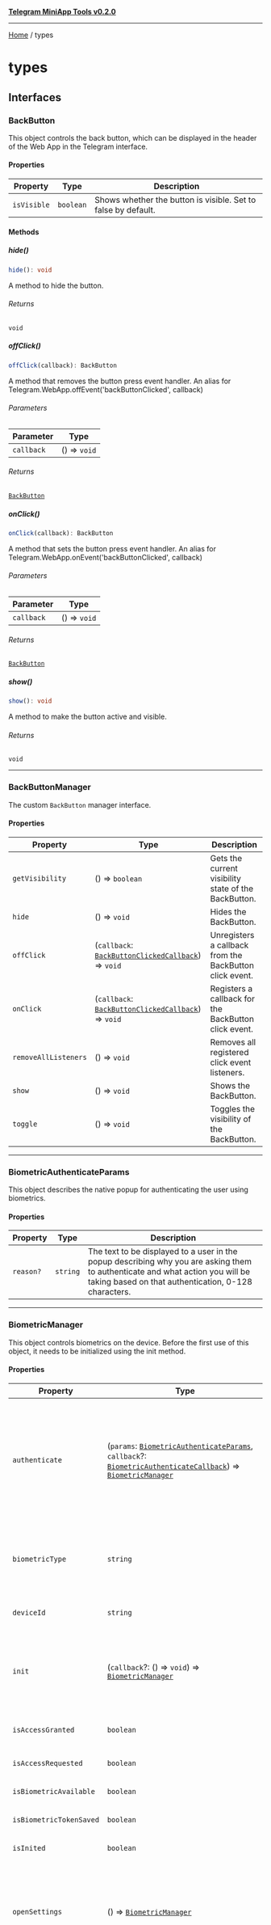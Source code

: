 [**Telegram MiniApp Tools v0.2.0**](README.md)

***

[Home](README.md) / types

# types

## Interfaces

### BackButton

This object controls the back button, which can be displayed in the header of
the Web App in the Telegram interface.

#### Properties

| Property | Type | Description |
| ------ | ------ | ------ |
| `isVisible` | `boolean` | Shows whether the button is visible. Set to false by default. |

#### Methods

##### hide()

```ts
hide(): void
```

A method to hide the button.

###### Returns

`void`

##### offClick()

```ts
offClick(callback): BackButton
```

A method that removes the button press event handler. An alias for
 Telegram.WebApp.offEvent('backButtonClicked', callback)

###### Parameters

| Parameter | Type |
| ------ | ------ |
| `callback` | () => `void` |

###### Returns

[`BackButton`](types.md#backbutton)

##### onClick()

```ts
onClick(callback): BackButton
```

A method that sets the button press event handler. An alias for
Telegram.WebApp.onEvent('backButtonClicked', callback)

###### Parameters

| Parameter | Type |
| ------ | ------ |
| `callback` | () => `void` |

###### Returns

[`BackButton`](types.md#backbutton)

##### show()

```ts
show(): void
```

A method to make the button active and visible.

###### Returns

`void`

***

### BackButtonManager

The custom `BackButton` manager interface.

#### Properties

| Property | Type | Description |
| ------ | ------ | ------ |
| `getVisibility` | () => `boolean` | Gets the current visibility state of the BackButton. |
| `hide` | () => `void` | Hides the BackButton. |
| `offClick` | (`callback`: [`BackButtonClickedCallback`](types.md#backbuttonclickedcallback)) => `void` | Unregisters a callback from the BackButton click event. |
| `onClick` | (`callback`: [`BackButtonClickedCallback`](types.md#backbuttonclickedcallback)) => `void` | Registers a callback for the BackButton click event. |
| `removeAllListeners` | () => `void` | Removes all registered click event listeners. |
| `show` | () => `void` | Shows the BackButton. |
| `toggle` | () => `void` | Toggles the visibility of the BackButton. |

***

### BiometricAuthenticateParams

This object describes the native popup for authenticating the user using
biometrics.

#### Properties

| Property | Type | Description |
| ------ | ------ | ------ |
| `reason?` | `string` | The text to be displayed to a user in the popup describing why you are asking them to authenticate and what action you will be taking based on that authentication, 0-128 characters. |

***

### BiometricManager

This object controls biometrics on the device. Before the first use of this
object, it needs to be initialized using the init method.

#### Properties

| Property | Type | Description |
| ------ | ------ | ------ |
| `authenticate` | (`params`: [`BiometricAuthenticateParams`](types.md#biometricauthenticateparams), `callback`?: [`BiometricAuthenticateCallback`](types.md#biometricauthenticatecallback)) => [`BiometricManager`](types.md#biometricmanager) | A method that authenticates the user using biometrics according to the params argument of type BiometricAuthenticateParams. If an optional callback parameter was passed, the callback function will be called and the first argument will be a boolean indicating whether the user authenticated successfully. If so, the second argument will be a biometric token. |
| `biometricType` | `string` | The type of biometrics currently available on the device. Can be one of these values: - finger, fingerprint-based biometrics, - face, face-based biometrics, - unknown, biometrics of an unknown type. |
| `deviceId` | `string` | A unique device identifier that can be used to match the token to the device. |
| `init` | (`callback`?: () => `void`) => [`BiometricManager`](types.md#biometricmanager) | A method that initializes the BiometricManager object. It should be called before the object's first use. If an optional callback parameter was passed, the callback function will be called when the object is initialized. |
| `isAccessGranted` | `boolean` | Shows whether permission to use biometrics has been granted. |
| `isAccessRequested` | `boolean` | Shows whether permission to use biometrics has been requested. |
| `isBiometricAvailable` | `boolean` | Shows whether biometrics is available on the current device. |
| `isBiometricTokenSaved` | `boolean` | Shows whether the token is saved in secure storage on the device. |
| `isInited` | `boolean` | Shows whether biometrics object is initialized. |
| `openSettings` | () => [`BiometricManager`](types.md#biometricmanager) | A method that opens the biometric access settings for bots. Useful when you need to request biometrics access to users who haven't granted it yet. Note that this method can be called only in response to user interaction with the Mini App interface (e.g. a click inside the Mini App or on the main button) |
| `requestAccess` | (`params`: [`BiometricRequestAccessParams`](types.md#biometricrequestaccessparams), `callback`?: [`BiometricRequestAccessCallback`](types.md#biometricrequestaccesscallback)) => [`BiometricManager`](types.md#biometricmanager) | A method that requests permission to use biometrics according to the params argument of type BiometricRequestAccessParams. If an optional callback parameter was passed, the callback function will be called and the first argument will be a boolean indicating whether the user granted access. |
| `updateBiometricToken` | (`token`: `string`, `callback`?: [`BiometricUpdateBiometricTokenCallback`](types.md#biometricupdatebiometrictokencallback)) => [`BiometricManager`](types.md#biometricmanager) | A method that updates the biometric token in secure storage on the device. To remove the token, pass an empty string. If an optional callback parameter was passed, the callback function will be called and the first argument will be a boolean indicating whether the token was updated. |

***

### BiometricRequestAccessParams

This object describes the native popup for requesting permission to use
biometrics.

#### Properties

| Property | Type | Description |
| ------ | ------ | ------ |
| `reason?` | `string` | The text to be displayed to a user in the popup describing why the bot needs access to biometrics, 0-128 characters. |

***

### BottomButton

This object controls the main button, which is displayed at the bottom of the
Web App in the Telegram interface.

#### Properties

| Property | Type | Description |
| ------ | ------ | ------ |
| `color` | `string` | Current button color. Set to themeParams.button_color by default. |
| `hasShineEffect` | `boolean` | Shows whether the button has a shine effect. Set to false by default. |
| `isActive` | `boolean` | Shows whether the button is active. Set to true by default. |
| `isProgressVisible` | `boolean` | Readonly. Shows whether the button is displaying a loading indicator. |
| `isVisible` | `boolean` | Shows whether the button is visible. Set to false by default. |
| `position?` | `"left"` \| `"right"` \| `"top"` \| `"bottom"` | Position of the secondary button. Not defined for the main button. It applies only if both the main and secondary buttons are visible. Set to left by default. Supported values: - left, displayed to the left of the main button, - right, displayed to the right of the main button, - top, displayed above the main button, - bottom, displayed below the main button. |
| `text` | `string` | Current button text. Set to CONTINUE by default. |
| `textColor` | `string` | Current button text color. Set to themeParams.button_text_color by default. |

#### Methods

##### disable()

```ts
disable(): BottomButton
```

A method to disable the button.

###### Returns

[`BottomButton`](types.md#bottombutton)

##### enable()

```ts
enable(): BottomButton
```

A method to enable the button.

###### Returns

[`BottomButton`](types.md#bottombutton)

##### hide()

```ts
hide(): BottomButton
```

A method to hide the button.

###### Returns

[`BottomButton`](types.md#bottombutton)

##### hideProgress()

```ts
hideProgress(): BottomButton
```

A method to hide the loading indicator.

###### Returns

[`BottomButton`](types.md#bottombutton)

##### offClick()

```ts
offClick(callback): BottomButton
```

A method that deletes a previously set handler

###### Parameters

| Parameter | Type |
| ------ | ------ |
| `callback` | () => `void` |

###### Returns

[`BottomButton`](types.md#bottombutton)

##### onClick()

```ts
onClick(callback): BottomButton
```

A method that sets the button press event handler. An alias for
Telegram.WebApp.onEvent('mainButtonClicked', callback)

###### Parameters

| Parameter | Type |
| ------ | ------ |
| `callback` | () => `void` |

###### Returns

[`BottomButton`](types.md#bottombutton)

##### setParams()

```ts
setParams(params): BottomButton
```

A method to set the button parameters. The params parameter is an object
containing one or several fields that need to be changed:
- text - button text;
- color - button color;
- text_color - button text color;
- is_active - enable the button;
- is_visible - show the button.

###### Parameters

| Parameter | Type |
| ------ | ------ |
| `params` | [`MainButtonParams`](types.md#mainbuttonparams) |

###### Returns

[`BottomButton`](types.md#bottombutton)

##### setText()

```ts
setText(text): BottomButton
```

A method to set the button text.

###### Parameters

| Parameter | Type |
| ------ | ------ |
| `text` | `string` |

###### Returns

[`BottomButton`](types.md#bottombutton)

##### show()

```ts
show(): BottomButton
```

A method to make the button visible. Note that opening the Web App from
the attachment menu hides the main button until the user interacts with
the Web App interface.

###### Returns

[`BottomButton`](types.md#bottombutton)

##### showProgress()

```ts
showProgress(leaveActive?): BottomButton
```

A method to show a loading indicator on the button. It is recommended to
display loading progress if the action tied to the button may take a long
time. By default, the button is disabled while the action is in progress.
If the parameter leaveActive=true is passed, the button remains enabled.

###### Parameters

| Parameter | Type |
| ------ | ------ |
| `leaveActive`? | `boolean` |

###### Returns

[`BottomButton`](types.md#bottombutton)

***

### Chat

Describes Telegram Mini Apps [Chat](https://docs.telegram-mini-apps.com/platform/init-data#chat) type.

#### Properties

| Property | Type | Description |
| ------ | ------ | ------ |
| `id` | `number` | Unique identifier for this chat. |
| `photoUrl?` | `string` | URL of the chat’s photo. The photo can be in .jpeg or .svg formats. Only returned for Mini Apps launched from the attachment menu. |
| `title` | `string` | Title of the chat. |
| `type` | `string` | Type of the chat. |
| `username?` | `string` | Username of the chat. |

***

### CloudStorage

#### Methods

##### getItem()

```ts
getItem(key, callback?): CloudStorage
```

A method that receives a value from the cloud storage using the specified
key.

###### Parameters

| Parameter | Type | Description |
| ------ | ------ | ------ |
| `key` | `string` | The key should contain 1-128 characters, only A-Z, a-z, 0-9, _ and - are allowed. |
| `callback`? | [`CloudStorageGetItemCallback`](types.md#cloudstoragegetitemcallback) | In case of an error, the callback function will be called and the first argument will contain the error. In case of success, the first argument will be null and the value will be passed as the second argument. |

###### Returns

[`CloudStorage`](types.md#cloudstorage)

##### getItems()

```ts
getItems(keys, callback?): CloudStorage
```

A method that receives values from the cloud storage using the specified
keys.

###### Parameters

| Parameter | Type | Description |
| ------ | ------ | ------ |
| `keys` | `string`[] | The keys should contain 1-128 characters, only A-Z, a-z, 0-9, _ and - are allowed. |
| `callback`? | [`CloudStorageGetItemsCallback`](types.md#cloudstoragegetitemscallback) | In case of an error, the callback? function will be called and the first argument will contain the error. In case of success, the first argument will be null and the values will be passed as the second argument. |

###### Returns

[`CloudStorage`](types.md#cloudstorage)

##### getKeys()

```ts
getKeys(callback?): CloudStorage
```

A method that receives the list of all keys stored in the cloud storage.

###### Parameters

| Parameter | Type | Description |
| ------ | ------ | ------ |
| `callback`? | [`CloudStorageGetKeysCallback`](types.md#cloudstoragegetkeyscallback) | In case of an error, the callback function will be called and the first argument will contain the error. In case of success, the first argument will be null and the list of keys will be passed as the second argument. |

###### Returns

[`CloudStorage`](types.md#cloudstorage)

##### removeItem()

```ts
removeItem(key, callback?): CloudStorage
```

A method that removes a value from the cloud storage using the specified
key.

###### Parameters

| Parameter | Type | Description |
| ------ | ------ | ------ |
| `key` | `string` | The key should contain 1-128 characters, only A-Z, a-z, 0-9, _ and - are allowed. |
| `callback`? | [`CloudStorageRemoveItemCallback`](types.md#cloudstorageremoveitemcallback) | If an optional callback parameter was passed, the callback function will be called. In case of an error, the first argument will contain the error. In case of success, the first argument will be null and the second argument will be a boolean indicating whether the value was removed. |

###### Returns

[`CloudStorage`](types.md#cloudstorage)

##### removeItems()

```ts
removeItems(keys, callback?): CloudStorage
```

A method that removes values from the cloud storage using the specified
keys.

###### Parameters

| Parameter | Type | Description |
| ------ | ------ | ------ |
| `keys` | `string`[] | The keys should contain 1-128 characters, only A-Z, a-z, 0-9, _ and - are allowed. |
| `callback`? | [`CloudStorageRemoveItemsCallback`](types.md#cloudstorageremoveitemscallback) | If an optional callback parameter was passed, the callback function will be called. In case of an error, the first argument will contain the error. In case of success, the first argument will be null and the second argument will be a boolean indicating whether the values were removed. |

###### Returns

[`CloudStorage`](types.md#cloudstorage)

##### setItem()

```ts
setItem(
   key, 
   value, 
   callback?): CloudStorage
```

A method that stores a value in the cloud storage using the specified
key.

###### Parameters

| Parameter | Type | Description |
| ------ | ------ | ------ |
| `key` | `string` | The key should contain 1-128 characters, only A-Z, a-z, 0-9, _ and - are allowed. |
| `value` | `string` | The value should contain 0-4096 characters. You can store up to 1024 keys in the cloud storage. |
| `callback`? | [`CloudStorageSetItemCallback`](types.md#cloudstoragesetitemcallback) | If an optional callback parameter was passed, the callback function will be called. In case of an error, the first argument will contain the error. In case of success, the first argument will be null and the second argument will be a boolean indicating whether the value was stored. |

###### Returns

[`CloudStorage`](types.md#cloudstorage)

***

### CloudStorageManager

Interface for managing cloud storage operations, providing methods to store,
retrieve, remove, and list items in the cloud storage. These methods support
both callback-based and Promise-based patterns.

#### Properties

| Property | Type | Description |
| ------ | ------ | ------ |
| `getItem` | (`key`: `string`, `callback`?: [`CloudStorageGetItemCallback`](types.md#cloudstoragegetitemcallback)) => `void` \| `Promise`\<`string`\> | Retrieves a value from the cloud storage by key. |
| `getItems` | (`keys`: `string`[], `callback`?: [`CloudStorageGetItemsCallback`](types.md#cloudstoragegetitemscallback)) => `void` \| `Promise`\<`Record`\<`string`, `string`\>\> | Retrieves multiple values from the cloud storage by their keys. |
| `getKeys` | (`callback`?: [`CloudStorageGetKeysCallback`](types.md#cloudstoragegetkeyscallback)) => `void` \| `Promise`\<`string`[]\> | Retrieves all keys stored in the cloud storage. |
| `removeItem` | (`key`: `string`, `callback`?: [`CloudStorageRemoveItemCallback`](types.md#cloudstorageremoveitemcallback)) => `void` \| `Promise`\<`true`\> | Removes a value from the cloud storage by key. |
| `removeItems` | (`keys`: `string`[], `callback`?: [`CloudStorageRemoveItemsCallback`](types.md#cloudstorageremoveitemscallback)) => `void` \| `Promise`\<`true`\> | Removes multiple values from the cloud storage by their keys. |
| `setItem` | (`key`: `string`, `value`: `string`, `callback`?: [`CloudStorageSetItemCallback`](types.md#cloudstoragesetitemcallback)) => `void` \| `Promise`\<`true`\> | Stores a value in the cloud storage with the specified key. |

***

### FullscreenManager

Manages the fullscreen state and provides methods to control it.

#### Properties

| Property | Type | Description |
| ------ | ------ | ------ |
| `destroy` | () => `void` | Cleans up event listeners and internal state. Should be called when the manager is no longer needed to prevent memory leaks. |
| `exitFullscreen` | () => `void` | Requests the app to exit fullscreen mode. If the request fails, the error can be retrieved using `getError`. |
| `getError` | () => `null` \| `string` | Retrieves the current error state. |
| `getIsFullscreen` | () => `boolean` | Retrieves the current fullscreen state. |
| `offError` | (`callback`: (`error`) => `void`) => `void` | Unregisters a previously registered error callback function. |
| `offFullscreenChange` | (`callback`: (`isFullscreen`) => `void`) => `void` | Unregisters a previously registered fullscreen change callback function. |
| `onError` | (`callback`: (`error`) => `void`) => `void` | Registers a callback function to be called when a fullscreen error occurs. |
| `onFullscreenChange` | (`callback`: (`isFullscreen`) => `void`) => `void` | Registers a callback function to be called when the fullscreen state changes. |
| `requestFullscreen` | () => `void` | Requests the app to enter fullscreen mode. If the request fails, the error can be retrieved using `getError`. |

***

### HapticFeedback

This object controls haptic feedback.

#### Methods

##### impactOccurred()

```ts
impactOccurred(style): () => void
```

A method tells that an impact occurred. The Telegram app may play the
appropriate haptics based on style value passed. Style can be one of
these values:
- light, indicates a collision between small or lightweight UI objects,
- medium, indicates a collision between medium-sized or medium-weight UI
  objects,
- heavy, indicates a collision between large or heavyweight UI objects,
- rigid, indicates a collision between hard or inflexible UI objects,
- soft, indicates a collision between soft or flexible UI objects.

###### Parameters

| Parameter | Type |
| ------ | ------ |
| `style` | \| `"light"` \| `"medium"` \| `"heavy"` \| `"rigid"` \| `"soft"` |

###### Returns

`Function`

###### Returns

`void`

##### notificationOccurred()

```ts
notificationOccurred(type): () => void
```

A method tells that a task or action has succeeded, failed, or produced a
warning. The Telegram app may play the appropriate haptics based on type
value passed. Type can be one of these values:
- error, indicates that a task or action has failed,
- success, indicates that a task or action has completed successfully,
- warning, indicates that a task or action produced a warning.

###### Parameters

| Parameter | Type |
| ------ | ------ |
| `type` | `"error"` \| `"success"` \| `"warning"` |

###### Returns

`Function`

###### Returns

`void`

##### selectionChanged()

```ts
selectionChanged(): void
```

A method tells that the user has changed a selection. The Telegram app
may play the appropriate haptics.

Do not use this feedback when the user makes or confirms a selection; use
it only when the selection changes.

###### Returns

`void`

***

### InitData

Describes Telegram Mini Apps [InitData](https://docs.telegram-mini-apps.com/platform/init-data#parameters-list)
type.

#### Properties

| Property | Type | Description |
| ------ | ------ | ------ |
| `authDate` | `Date` | Init data generation date. |
| `canSendAfter?` | `number` | The number of seconds after which a message can be sent via the method [answerWebAppQuery](https://core.telegram.org/bots/api#answerwebappquery). |
| `chat?` | [`Chat`](types.md#chat) | An object containing data about the chat where the bot was launched via the attachment menu. Returned for supergroups, channels and group chats – only for Mini Apps launched via the attachment menu. |
| `chatInstance?` | `string` | A global identifier indicating the chat from which Mini App was opened. Returned only for applications opened by direct link. |
| `chatType?` | `string` | The type of chat from which Mini App was opened. |
| `hash` | `string` | A hash of all passed parameters, which the bot server can use to check their [validity](https://core.telegram.org/bots/webapps#validating-data-received-via-the-web-app). |
| `queryId?` | `string` | A unique identifier for the Mini App session, required for sending messages via the [answerWebAppQuery](https://core.telegram.org/bots/api#answerwebappquery) method. |
| `receiver?` | [`User`](types.md#user) | An object containing data about the chat partner of the current user in the chat where the bot was launched via the attachment menu. Returned only for private chats and only for Mini Apps launched via the attachment menu. |
| `signature` | `string` | A signature of all passed parameters (except hash), which the third party can use to [check their validity](https://core.telegram.org/bots/webapps#validating-data-for-third-party-use). |
| `startParam?` | `string` | The value of the `startattach` or `startapp` parameter, passed via link. |
| `user?` | [`User`](types.md#user) | An object containing data about the current user. |

***

### LaunchParams

#### Properties

| Property | Type | Description |
| ------ | ------ | ------ |
| `botInline?` | `boolean` | True if Mini App is currently launched in inline mode. |
| `initData?` | [`InitData`](types.md#initdata) | Current launch init data. Can be missing in case, application was launched via KeyboardButton. |
| `initDataRaw?` | `string` | The same as initData but in initial, raw format. |
| `platform` | `string` | Current Telegram application identifier. |
| `showSettings?` | `boolean` | True if application is required to show the Settings Button. |
| `startParam?` | `string` | Start parameter passed in the application link. |
| `themeParams` | [`ParsedThemeParams`](types.md#parsedthemeparams) | Mini App palette settings. |
| `version` | `string` | Current Mini Apps version. |

***

### MainButtonParams

#### Properties

| Property | Type | Description |
| ------ | ------ | ------ |
| `color?` | [`Color`](types.md#color) | button color |
| `has_shine_effect?` | `boolean` | enable shine effect |
| `is_active?` | `boolean` | enable the button |
| `is_visible?` | `boolean` | show the button |
| `position?` | `"left"` \| `"right"` \| `"top"` \| `"bottom"` | position of the secondary button |
| `text?` | `string` | button text |
| `text_color?` | [`Color`](types.md#color) | button text color |

***

### OpenLinkOptions

Options for configuring how a link is opened in an external browser.

#### Properties

| Property | Type | Description |
| ------ | ------ | ------ |
| `tryBrowser?` | [`OpenLinkBrowser`](types.md#openlinkbrowser) | Specifies the preferred browser to open the link in. Possible values include: - 'google-chrome', 'chrome' - 'mozilla-firefox', 'firefox' - 'microsoft-edge', 'edge' - 'opera', 'opera-mini' - 'brave', 'brave-browser' - 'duckduckgo', 'duckduckgo-browser' - 'samsung', 'samsung-browser' - 'vivaldi', 'vivaldi-browser' - 'kiwi', 'kiwi-browser' - 'uc', 'uc-browser' - 'tor', 'tor-browser' |
| `tryInstantView?` | `boolean` | Attempts to use the Instant View mode, if supported by the browser and link. |

***

### ParsedThemeParams

Application [theme parameters](https://docs.telegram-mini-apps.com/platform/theming).
Defines palette used by the Telegram application.

#### Indexable

 \[`key`: `string`\]: `undefined` \| \`#$\{string\}\`

***

### PopupParams

This object describes the native popup.

#### Properties

| Property | Type | Description |
| ------ | ------ | ------ |
| `buttons?` | [`PopupButton`](types.md#popupbutton)[] | List of buttons to be displayed in the popup, 1-3 buttons. Set to [{“type”:“close”}] by default. |
| `message` | `string` | The message to be displayed in the body of the popup, 1-256 characters. |
| `title?` | `string` | The text to be displayed in the popup title, 0-64 characters. |

***

### RequestContactResponseCancelled

This object only contains a status to indicate the cancellation.

#### Properties

| Property | Type | Description |
| ------ | ------ | ------ |
| `status` | `"cancelled"` | Status 'cancelled', indicates that user cancelled the contact share request. |

***

### RequestContactResponseSent

This object describes contact information shared when requestContact was
approved by the user.

#### Properties

| Property | Type | Description |
| ------ | ------ | ------ |
| `response` | `string` | A status message or result as a string. |
| `responseUnsafe` | \{ `auth_date`: `string`; `contact`: \{ `first_name`: `string`; `last_name`: `string`; `phone_number`: `string`; `user_id`: `number`; \}; `hash`: `string`; \} | Contains sensitive information shared upon user consent. WARNING: Data from this field should not be trusted. You should only use data from `response` on the bot's server and only after it has been validated. |
| `responseUnsafe.auth_date` | `string` | Authorization date for sharing contact information. |
| `responseUnsafe.contact` | \{ `first_name`: `string`; `last_name`: `string`; `phone_number`: `string`; `user_id`: `number`; \} | Object holding user's contact details. |
| `responseUnsafe.contact.first_name` | `string` | User's first name. |
| `responseUnsafe.contact.last_name?` | `string` | Optional. User's last name. |
| `responseUnsafe.contact.phone_number` | `string` | User's phone number. |
| `responseUnsafe.contact.user_id` | `number` | Unique identifier of the user. |
| `responseUnsafe.hash` | `string` | Hash to verify data authenticity. |
| `status` | `"sent"` | Status 'sent' indicates that contact information has been shared. |

***

### ScanQrPopupParams

This object describes the native popup for scanning QR codes.

#### Properties

| Property | Type | Description |
| ------ | ------ | ------ |
| `text?` | `string` | The text to be displayed under the 'Scan QR' heading, 0-64 characters. |

***

### SettingsButton

This object controls the Settings item in the context menu of the Mini App in
the Telegram interface.

#### Properties

| Property | Type | Description |
| ------ | ------ | ------ |
| `isVisible` | `boolean` | Shows whether the context menu item is visible. Set to false by default. |

#### Methods

##### hide()

```ts
hide(): SettingsButton
```

**Bot API 7.0+** A method to hide the Settings item in the context menu.

###### Returns

[`SettingsButton`](types.md#settingsbutton)

##### offClick()

```ts
offClick(callback): SettingsButton
```

**Bot API 7.0+** A method that removes the press event handler from the
Settings item in the context menu. An alias for
`Telegram.WebApp.offEvent('settingsButtonClicked', callback)`

###### Parameters

| Parameter | Type |
| ------ | ------ |
| `callback` | () => `void` |

###### Returns

[`SettingsButton`](types.md#settingsbutton)

##### onClick()

```ts
onClick(callback): SettingsButton
```

**Bot API 7.0+** A method that sets the press event handler for the
Settings item in the context menu. An alias for
`Telegram.WebApp.onEvent('settingsButtonClicked', callback)`

###### Parameters

| Parameter | Type |
| ------ | ------ |
| `callback` | () => `void` |

###### Returns

[`SettingsButton`](types.md#settingsbutton)

##### show()

```ts
show(): SettingsButton
```

**Bot API 7.0+** A method to make the Settings item in the context menu
visible.

###### Returns

[`SettingsButton`](types.md#settingsbutton)

***

### StoryShareParams

This object describes additional sharing settings for the native story
editor.

#### Properties

| Property | Type | Description |
| ------ | ------ | ------ |
| `text?` | `string` | The caption to be added to the media, 0-200 characters for regular users and 0-2048 characters for premium subscribers. |
| `widget_link?` | [`StoryWidgetLink`](types.md#storywidgetlink) | An object that describes a widget link to be included in the story. Note that only premium subscribers can post stories with links. |

***

### StoryWidgetLink

This object describes a widget link to be included in the story.

#### Properties

| Property | Type | Description |
| ------ | ------ | ------ |
| `name?` | `string` | The name to be displayed for the widget link, 0-48 characters. |
| `url` | `string` | The URL to be included in the story. |

***

### Telegram

#### Properties

| Property | Type |
| ------ | ------ |
| `WebApp` | [`WebApp`](types.md#webapp) |

***

### ThemeParams

Web Apps can adjust the appearance of the interface to match the Telegram
user's app in real time. This object contains the user's current theme
settings:

#### Indexable

 \[`key`: `string`\]: `undefined` \| `string`

#### Properties

| Property | Type | Description |
| ------ | ------ | ------ |
| `accent_text_color?` | `string` | **Bot API 7.0+** Accent text color in the `#RRGGBB` format. Also available as the CSS variable `var(--tg-theme-accent-text-color)`. |
| `bg_color?` | `string` | Background color in the `#RRGGBB` format. Also available as the CSS variable `var(--tg-theme-bg-color)`. |
| `bottom_bar_bg_color?` | `string` | **Bot API 7.10+** Bottom background color in the #RRGGBB format. Also available as the CSS variable var(--tg-theme-bottom-bar-bg-color). |
| `button_color?` | `string` | Button color in the `#RRGGBB` format. Also available as the CSS variable `var(--tg-theme-button-color)`. |
| `button_text_color?` | `string` | Button text color in the `#RRGGBB` format. Also available as the CSS variable `var(--tg-theme-button-text-color)`. |
| `destructive_text_color?` | `string` | **Bot API 7.0+** Text color for destructive actions in the `#RRGGBB` format. Also available as the CSS variable `var(--tg-theme-destructive-text-color)`. |
| `header_bg_color?` | `string` | **Bot API 7.0+** Header background color in the `#RRGGBB` format. Also available as the CSS variable `var(--tg-theme-header-bg-color)`. |
| `hint_color?` | `string` | Hint text color in the `#RRGGBB` format. Also available as the CSS variable `var(--tg-theme-hint-color)`. |
| `link_color?` | `string` | Link color in the `#RRGGBB` format. Also available as the CSS variable `var(--tg-theme-link-color)`. |
| `secondary_bg_color?` | `string` | **Bot API 6.1+** Secondary background color in the `#RRGGBB` format. Also available as the CSS variable `var(--tg-theme-secondary-bg-color)`. |
| `section_bg_color?` | `string` | **Bot API 7.0+** Background color for the section in the `#RRGGBB` format. It is recommended to use this in conjunction with *secondary_bg_color*. Also available as the CSS variable `var(--tg-theme-section-bg-color)`. |
| `section_header_text_color?` | \`#$\{string\}\` | **Bot API 7.0+** Header text color for the section in the `#RRGGBB` format. Also available as the CSS variable `var(--tg-theme-section-header-text-color)`. |
| `section_separator_color?` | `string` | **Bot API 7.6+** Section separator color in the `#RRGGBB` format. Also available as the CSS variable `var(--tg-theme-section-separator-color)`. |
| `subtitle_text_color?` | `string` | **Bot API 7.0+** Subtitle text color in the `#RRGGBB` format. Also available as the CSS variable `var(--tg-theme-subtitle-text-color)`. |
| `text_color?` | `string` | Main text color in the `#RRGGBB` format. Also available as the CSS variable `var(--tg-theme-text-color)`. |

***

### User

Describes Telegram Mini Apps [User](https://docs.telegram-mini-apps.com/platform/init-data#user) type.

#### Properties

| Property | Type | Description |
| ------ | ------ | ------ |
| `addedToAttachmentMenu?` | `boolean` | True, if this user added the bot to the attachment menu. |
| `allowsWriteToPm?` | `boolean` | True, if this user allowed the bot to message them. |
| `firstName` | `string` | First name of the user or bot. |
| `id` | `number` | A unique identifier for the user or bot. |
| `isBot?` | `boolean` | True, if this user is a bot. Returned in the `receiver` field only. **See** InitData.receiver |
| `isPremium?` | `boolean` | True, if this user is a Telegram Premium user. |
| `languageCode?` | `string` | [IETF language tag](https://en.wikipedia.org/wiki/IETF_language_tag) of the user's language. Returns in user field only. |
| `lastName?` | `string` | Last name of the user or bot. |
| `photoUrl?` | `string` | URL of the user’s profile photo. The photo can be in .jpeg or .svg formats. Only returned for Mini Apps launched from the attachment menu. |
| `username?` | `string` | Username of the user or bot. |

***

### WebApp

#### Properties

| Property | Type | Description |
| ------ | ------ | ------ |
| `BackButton` | [`BackButton`](types.md#backbutton) | An object for controlling the back button which can be displayed in the header of the Web App in the Telegram interface. |
| `backgroundColor` | `string` | Current background color in the #RRGGBB format. |
| `BiometricManager` | [`BiometricManager`](types.md#biometricmanager) | An object for controlling biometrics on the device. |
| `bottomBarColor` | `string` | Current bottom bar color in the #RRGGBB format. |
| `CloudStorage` | [`CloudStorage`](types.md#cloudstorage) | An object for controlling cloud storage. |
| `colorScheme` | `"light"` \| `"dark"` | The color scheme currently used in the Telegram app. Either “light” or “dark”. Also available as the CSS variable var(--tg-color-scheme). |
| `HapticFeedback` | [`HapticFeedback`](types.md#hapticfeedback) | An object for controlling haptic feedback. |
| `headerColor` | `string` | Current header color in the #RRGGBB format. |
| `initData` | `string` | A string with raw data transferred to the Web App, convenient for validating data. WARNING: Validate data from this field before using it on the bot's server. |
| `initDataUnsafe` | [`WebAppInitData`](types.md#webappinitdata) | An object with input data transferred to the Web App. WARNING: Data from this field should not be trusted. You should only use data from initData on the bot's server and only after it has been validated. |
| `isClosingConfirmationEnabled` | `boolean` | True, if the confirmation dialog is enabled while the user is trying to close the Web App. False, if the confirmation dialog is disabled. |
| `isExpanded` | `boolean` | True if the Web App is expanded to the maximum available height. False, if the Web App occupies part of the screen and can be expanded to the full height using the expand() method. |
| `isFullscreen` | `boolean` | **Bot API 8.0+** True, if the Mini App is currently being displayed in fullscreen mode. |
| `isVerticalSwipesEnabled` | `boolean` | `True`, if vertical swipes to close or minimize the Mini App are enabled. `False`, if vertical swipes to close or minimize the Mini App are disabled. In any case, the user will still be able to minimize and close the Mini App by swiping the Mini App's header. |
| `MainButton` | [`BottomButton`](types.md#bottombutton) | An object for controlling the main button, which is displayed at the bottom of the Web App in the Telegram interface. |
| `platform` | `string` | The name of the platform of the user's Telegram app. |
| `SecondaryButton` | [`BottomButton`](types.md#bottombutton) | An object for controlling the secondary button, which is displayed at the bottom of the Mini App in the Telegram interface. |
| `SettingsButton` | [`SettingsButton`](types.md#settingsbutton) | An object for controlling the Settings item in the context menu of the Mini App in the Telegram interface. |
| `themeParams` | [`ThemeParams`](types.md#themeparams) | An object containing the current theme settings used in the Telegram app. |
| `version` | `string` | The version of the Bot API available in the user's Telegram app. |
| `viewportHeight` | `number` | The current height of the visible area of the Web App. Also available in CSS as the variable var(--tg-viewport-height). The application can display just the top part of the Web App, with its lower part remaining outside the screen area. From this position, the user can “pull” the Web App to its maximum height, while the bot can do the same by calling the expand() method. As the position of the Web App changes, the current height value of the visible area will be updated in real time. Please note that the refresh rate of this value is not sufficient to smoothly follow the lower border of the window. It should not be used to pin interface elements to the bottom of the visible area. It's more appropriate to use the value of the viewportStableHeight field for this purpose. |
| `viewportStableHeight` | `number` | The height of the visible area of the Web App in its last stable state. Also available in CSS as a variable var(--tg-viewport-stable-height). The application can display just the top part of the Web App, with its lower part remaining outside the screen area. From this position, the user can “pull” the Web App to its maximum height, while the bot can do the same by calling the expand() method. Unlike the value of viewportHeight, the value of viewportStableHeight does not change as the position of the Web App changes with user gestures or during animations. The value of viewportStableHeight will be updated after all gestures and animations are completed and the Web App reaches its final size. Note the event viewportChanged with the passed parameter isStateStable=true, which will allow you to track when the stable state of the height of the visible area changes. |

#### Methods

##### addToHomeScreen()

```ts
addToHomeScreen(): void
```

**Bot API 8.0+** A method that prompts the user to add the Mini App to
the home screen.

After successfully adding the icon, the `homeScreenAdded` event will be
triggered if supported by the device. Note that if the device cannot
determine the installation status, the event may not be received even
if the icon has been added.

###### Returns

`void`

##### checkHomeScreenStatus()

```ts
checkHomeScreenStatus(callback?): void
```

**Bot API 8.0+** A method that checks if adding to the home screen
is supported and if the Mini App has already been added.

###### Parameters

| Parameter | Type | Description |
| ------ | ------ | ------ |
| `callback`? | (`status`) => `void` | If an optional callback parameter was passed, the callback function will be called with a single argument **status**, which is a string indicating the home screen status. |

###### Returns

`void`

##### close()

```ts
close(): void
```

A method that closes the Web App.

###### Returns

`void`

##### closeScanQrPopup()

```ts
closeScanQrPopup(): void
```

A method that closes the native popup for scanning a QR code opened with
the showScanQrPopup method. Run it if you received valid data in the
event qrTextReceived.

###### Returns

`void`

##### disableClosingConfirmation()

```ts
disableClosingConfirmation(): void
```

A method that disables the confirmation dialog while the user is trying
to close the Web App.

###### Returns

`void`

##### disableVerticalSwipes()

```ts
disableVerticalSwipes(): void
```

**Bot API 7.7+** A method that disables vertical swipes to close or
minimize the Mini App. This method is useful if your Mini App uses swipe
gestures that may conflict with the gestures for minimizing and closing
the app.

###### Returns

`void`

##### enableClosingConfirmation()

```ts
enableClosingConfirmation(): void
```

A method that enables a confirmation dialog while the user is trying to
close the Web App.

###### Returns

`void`

##### enableVerticalSwipes()

```ts
enableVerticalSwipes(): void
```

**Bot API 7.7+** A method that enables vertical swipes to close or
minimize the Mini App. For user convenience, it is recommended to always
enable swipes unless they conflict with the Mini App's own gestures.

###### Returns

`void`

##### exitFullscreen()

```ts
exitFullscreen(): void
```

**Bot API 8.0+** A method that requests exiting fullscreen mode.

###### Returns

`void`

##### expand()

```ts
expand(): void
```

A method that expands the Web App to the maximum available height. To
find out if the Web App is expanded to the maximum height, refer to the
value of the Telegram.WebApp.isExpanded parameter

###### Returns

`void`

##### isVersionAtLeast()

```ts
isVersionAtLeast(version): boolean
```

Returns true if the user's app supports a version of the Bot API that is
equal to or higher than the version passed as the parameter.

###### Parameters

| Parameter | Type |
| ------ | ------ |
| `version` | `string` |

###### Returns

`boolean`

##### lockOrientation()

```ts
lockOrientation(): void
```

**Bot API 8.0+** A method that locks the Mini App’s orientation
to its current mode (either portrait or landscape). Once locked,
the orientation remains fixed, regardless of device rotation.
This is useful if a stable orientation is needed during specific interactions.

###### Returns

`void`

##### offEvent()

###### Call Signature

```ts
offEvent(eventType, eventHandler): void
```

A method that deletes a previously set event handler.

###### Parameters

| Parameter | Type |
| ------ | ------ |
| `eventType` | `"themeChanged"` |
| `eventHandler` | [`ThemeChangedCallback`](types.md#themechangedcallback) |

###### Returns

`void`

###### Call Signature

```ts
offEvent(eventType, eventHandler): void
```

###### Parameters

| Parameter | Type |
| ------ | ------ |
| `eventType` | `"mainButtonClicked"` |
| `eventHandler` | [`MainButtonClickedCallback`](types.md#mainbuttonclickedcallback) |

###### Returns

`void`

###### Call Signature

```ts
offEvent(eventType, eventHandler): void
```

###### Parameters

| Parameter | Type |
| ------ | ------ |
| `eventType` | `"backButtonClicked"` |
| `eventHandler` | [`BackButtonClickedCallback`](types.md#backbuttonclickedcallback) |

###### Returns

`void`

###### Call Signature

```ts
offEvent(eventType, eventHandler): void
```

###### Parameters

| Parameter | Type |
| ------ | ------ |
| `eventType` | `"settingsButtonClicked"` |
| `eventHandler` | [`SettingsButtonClickedCallback`](types.md#settingsbuttonclickedcallback) |

###### Returns

`void`

###### Call Signature

```ts
offEvent(eventType, eventHandler): void
```

###### Parameters

| Parameter | Type |
| ------ | ------ |
| `eventType` | `"popupClosed"` |
| `eventHandler` | [`PopupClosedCallback`](types.md#popupclosedcallback) |

###### Returns

`void`

###### Call Signature

```ts
offEvent(eventType, eventHandler): void
```

###### Parameters

| Parameter | Type |
| ------ | ------ |
| `eventType` | `"viewportChanged"` |
| `eventHandler` | [`ViewportChangedCallback`](types.md#viewportchangedcallback) |

###### Returns

`void`

###### Call Signature

```ts
offEvent(eventType, eventHandler): void
```

###### Parameters

| Parameter | Type |
| ------ | ------ |
| `eventType` | `"invoiceClosed"` |
| `eventHandler` | [`InvoiceClosedCallback`](types.md#invoiceclosedcallback) |

###### Returns

`void`

###### Call Signature

```ts
offEvent(eventType, eventHandler): void
```

###### Parameters

| Parameter | Type |
| ------ | ------ |
| `eventType` | `"qrTextReceived"` |
| `eventHandler` | [`QrTextReceivedCallback`](types.md#qrtextreceivedcallback) |

###### Returns

`void`

###### Call Signature

```ts
offEvent(eventType, eventHandler): void
```

###### Parameters

| Parameter | Type |
| ------ | ------ |
| `eventType` | `"scanQrPopupClosed"` |
| `eventHandler` | [`ScanQrPopupClosedCallback`](types.md#scanqrpopupclosedcallback) |

###### Returns

`void`

###### Call Signature

```ts
offEvent(eventType, eventHandler): void
```

###### Parameters

| Parameter | Type |
| ------ | ------ |
| `eventType` | `"clipboardTextReceived"` |
| `eventHandler` | [`ClipboardTextReceivedCallback`](types.md#clipboardtextreceivedcallback) |

###### Returns

`void`

###### Call Signature

```ts
offEvent(eventType, eventHandler): void
```

###### Parameters

| Parameter | Type |
| ------ | ------ |
| `eventType` | `"writeAccessRequested"` |
| `eventHandler` | [`WriteAccessRequestedCallback`](types.md#writeaccessrequestedcallback) |

###### Returns

`void`

###### Call Signature

```ts
offEvent(eventType, eventHandler): void
```

###### Parameters

| Parameter | Type |
| ------ | ------ |
| `eventType` | `"contactRequested"` |
| `eventHandler` | [`ContactRequestedCallback`](types.md#contactrequestedcallback) |

###### Returns

`void`

###### Call Signature

```ts
offEvent(eventType, eventHandler): void
```

###### Parameters

| Parameter | Type |
| ------ | ------ |
| `eventType` | `"biometricManagerUpdated"` |
| `eventHandler` | [`BiometricManagerUpdatedCallback`](types.md#biometricmanagerupdatedcallback) |

###### Returns

`void`

###### Call Signature

```ts
offEvent(eventType, eventHandler): void
```

###### Parameters

| Parameter | Type |
| ------ | ------ |
| `eventType` | `"biometricAuthRequested"` |
| `eventHandler` | [`BiometricAuthRequestedCallback`](types.md#biometricauthrequestedcallback) |

###### Returns

`void`

###### Call Signature

```ts
offEvent(eventType, eventHandler): void
```

###### Parameters

| Parameter | Type |
| ------ | ------ |
| `eventType` | `"biometricTokenUpdated"` |
| `eventHandler` | [`BiometricTokenUpdatedCallback`](types.md#biometrictokenupdatedcallback) |

###### Returns

`void`

###### Call Signature

```ts
offEvent(eventType, eventHandler): void
```

###### Parameters

| Parameter | Type |
| ------ | ------ |
| `eventType` | `"homeScreenChecked"` |
| `eventHandler` | [`HomeScreenCheckedCallback`](types.md#homescreencheckedcallback) |

###### Returns

`void`

###### Call Signature

```ts
offEvent(eventType, eventHandler): void
```

###### Parameters

| Parameter | Type |
| ------ | ------ |
| `eventType` | `"homeScreenAdded"` |
| `eventHandler` | [`HomeScreenAddedCallback`](types.md#homescreenaddedcallback) |

###### Returns

`void`

###### Call Signature

```ts
offEvent(eventType, eventHandler): void
```

###### Parameters

| Parameter | Type |
| ------ | ------ |
| `eventType` | `"fullscreenChanged"` |
| `eventHandler` | [`FullscreenChangedCallback`](types.md#fullscreenchangedcallback) |

###### Returns

`void`

###### Call Signature

```ts
offEvent(eventType, eventHandler): void
```

###### Parameters

| Parameter | Type |
| ------ | ------ |
| `eventType` | `"fullscreenFailed"` |
| `eventHandler` | [`FullscreenFailedCallback`](types.md#fullscreenfailedcallback) |

###### Returns

`void`

##### onEvent()

###### Call Signature

```ts
onEvent(eventType, eventHandler): void
```

A method that sets the app event handler. Check the list of available
events.

###### Parameters

| Parameter | Type |
| ------ | ------ |
| `eventType` | `"themeChanged"` |
| `eventHandler` | [`ThemeChangedCallback`](types.md#themechangedcallback) |

###### Returns

`void`

###### Call Signature

```ts
onEvent(eventType, eventHandler): void
```

###### Parameters

| Parameter | Type |
| ------ | ------ |
| `eventType` | `"mainButtonClicked"` |
| `eventHandler` | [`MainButtonClickedCallback`](types.md#mainbuttonclickedcallback) |

###### Returns

`void`

###### Call Signature

```ts
onEvent(eventType, eventHandler): void
```

###### Parameters

| Parameter | Type |
| ------ | ------ |
| `eventType` | `"secondaryButtonClicked"` |
| `eventHandler` | [`SecondaryButtonClickedCallback`](types.md#secondarybuttonclickedcallback) |

###### Returns

`void`

###### Call Signature

```ts
onEvent(eventType, eventHandler): void
```

###### Parameters

| Parameter | Type |
| ------ | ------ |
| `eventType` | `"backButtonClicked"` |
| `eventHandler` | [`BackButtonClickedCallback`](types.md#backbuttonclickedcallback) |

###### Returns

`void`

###### Call Signature

```ts
onEvent(eventType, eventHandler): void
```

###### Parameters

| Parameter | Type |
| ------ | ------ |
| `eventType` | `"settingsButtonClicked"` |
| `eventHandler` | [`SettingsButtonClickedCallback`](types.md#settingsbuttonclickedcallback) |

###### Returns

`void`

###### Call Signature

```ts
onEvent(eventType, eventHandler): void
```

###### Parameters

| Parameter | Type |
| ------ | ------ |
| `eventType` | `"popupClosed"` |
| `eventHandler` | [`PopupClosedCallback`](types.md#popupclosedcallback) |

###### Returns

`void`

###### Call Signature

```ts
onEvent(eventType, eventHandler): void
```

###### Parameters

| Parameter | Type |
| ------ | ------ |
| `eventType` | `"viewportChanged"` |
| `eventHandler` | [`ViewportChangedCallback`](types.md#viewportchangedcallback) |

###### Returns

`void`

###### Call Signature

```ts
onEvent(eventType, eventHandler): void
```

###### Parameters

| Parameter | Type |
| ------ | ------ |
| `eventType` | `"invoiceClosed"` |
| `eventHandler` | [`InvoiceClosedCallback`](types.md#invoiceclosedcallback) |

###### Returns

`void`

###### Call Signature

```ts
onEvent(eventType, eventHandler): void
```

###### Parameters

| Parameter | Type |
| ------ | ------ |
| `eventType` | `"qrTextReceived"` |
| `eventHandler` | [`QrTextReceivedCallback`](types.md#qrtextreceivedcallback) |

###### Returns

`void`

###### Call Signature

```ts
onEvent(eventType, eventHandler): void
```

###### Parameters

| Parameter | Type |
| ------ | ------ |
| `eventType` | `"scanQrPopupClosed"` |
| `eventHandler` | [`ScanQrPopupClosedCallback`](types.md#scanqrpopupclosedcallback) |

###### Returns

`void`

###### Call Signature

```ts
onEvent(eventType, eventHandler): void
```

###### Parameters

| Parameter | Type |
| ------ | ------ |
| `eventType` | `"clipboardTextReceived"` |
| `eventHandler` | [`ClipboardTextReceivedCallback`](types.md#clipboardtextreceivedcallback) |

###### Returns

`void`

###### Call Signature

```ts
onEvent(eventType, eventHandler): void
```

###### Parameters

| Parameter | Type |
| ------ | ------ |
| `eventType` | `"writeAccessRequested"` |
| `eventHandler` | [`WriteAccessRequestedCallback`](types.md#writeaccessrequestedcallback) |

###### Returns

`void`

###### Call Signature

```ts
onEvent(eventType, eventHandler): void
```

###### Parameters

| Parameter | Type |
| ------ | ------ |
| `eventType` | `"contactRequested"` |
| `eventHandler` | [`ContactRequestedCallback`](types.md#contactrequestedcallback) |

###### Returns

`void`

###### Call Signature

```ts
onEvent(eventType, eventHandler): void
```

###### Parameters

| Parameter | Type |
| ------ | ------ |
| `eventType` | `"biometricManagerUpdated"` |
| `eventHandler` | [`BiometricManagerUpdatedCallback`](types.md#biometricmanagerupdatedcallback) |

###### Returns

`void`

###### Call Signature

```ts
onEvent(eventType, eventHandler): void
```

###### Parameters

| Parameter | Type |
| ------ | ------ |
| `eventType` | `"biometricAuthRequested"` |
| `eventHandler` | [`BiometricAuthRequestedCallback`](types.md#biometricauthrequestedcallback) |

###### Returns

`void`

###### Call Signature

```ts
onEvent(eventType, eventHandler): void
```

###### Parameters

| Parameter | Type |
| ------ | ------ |
| `eventType` | `"biometricTokenUpdated"` |
| `eventHandler` | [`BiometricTokenUpdatedCallback`](types.md#biometrictokenupdatedcallback) |

###### Returns

`void`

###### Call Signature

```ts
onEvent(eventType, eventHandler): void
```

###### Parameters

| Parameter | Type |
| ------ | ------ |
| `eventType` | `"homeScreenChecked"` |
| `eventHandler` | [`HomeScreenCheckedCallback`](types.md#homescreencheckedcallback) |

###### Returns

`void`

###### Call Signature

```ts
onEvent(eventType, eventHandler): void
```

###### Parameters

| Parameter | Type |
| ------ | ------ |
| `eventType` | `"homeScreenAdded"` |
| `eventHandler` | [`HomeScreenAddedCallback`](types.md#homescreenaddedcallback) |

###### Returns

`void`

###### Call Signature

```ts
onEvent(eventType, eventHandler): void
```

###### Parameters

| Parameter | Type |
| ------ | ------ |
| `eventType` | `"fullscreenChanged"` |
| `eventHandler` | [`FullscreenChangedCallback`](types.md#fullscreenchangedcallback) |

###### Returns

`void`

###### Call Signature

```ts
onEvent(eventType, eventHandler): void
```

###### Parameters

| Parameter | Type |
| ------ | ------ |
| `eventType` | `"fullscreenFailed"` |
| `eventHandler` | [`FullscreenFailedCallback`](types.md#fullscreenfailedcallback) |

###### Returns

`void`

##### openInvoice()

```ts
openInvoice(url, callback): void
```

A method that opens an invoice using the link url. The Web App will
 receive the event invoiceClosed when the invoice is closed. If an
 optional callback parameter was passed, the callback function will be
 called and the invoice status will be passed as the first argument.

###### Parameters

| Parameter | Type |
| ------ | ------ |
| `url` | `string` |
| `callback` | (`status`) => `void` |

###### Returns

`void`

##### openLink()

```ts
openLink(url, options?): void
```

A method that opens a link in an external browser. The Web App will not
be closed. If the optional `options` parameter is passed, additional
preferences for opening the link can be specified.

Note that this method can be called only in response to user interaction
with the Web App interface (e.g., a click inside the Web App or on the
main button).

###### Parameters

| Parameter | Type | Description |
| ------ | ------ | ------ |
| `url` | `string` | The URL to be opened. |
| `options`? | [`OpenLinkOptions`](types.md#openlinkoptions) | Optional settings for opening the link. |

###### Returns

`void`

##### openTelegramLink()

```ts
openTelegramLink(url): void
```

A method that opens a telegram link inside Telegram app. The Web App will
be closed.

###### Parameters

| Parameter | Type |
| ------ | ------ |
| `url` | `string` |

###### Returns

`void`

##### readTextFromClipboard()

```ts
readTextFromClipboard(callback?): void
```

A method that requests text from the clipboard. The Web App will receive
the event clipboardTextReceived. If an optional callback parameter was
passed, the callback function will be called and the text from the
clipboard will be passed as the first argument.

Note: this method can be called only for Web Apps launched from the
attachment menu and only in response to a user interaction with the Web
App interface (e.g. a click inside the Web App or on the main button).

###### Parameters

| Parameter | Type |
| ------ | ------ |
| `callback`? | (`data`) => `void` |

###### Returns

`void`

##### ready()

```ts
ready(): void
```

A method that informs the Telegram app that the Web App is ready to be
displayed. It is recommended to call this method as early as possible, as
soon as all essential interface elements are loaded. Once this method is
called, the loading placeholder is hidden and the Web App is shown. If
the method is not called, the placeholder will be hidden only when the
page is fully loaded.

###### Returns

`void`

##### requestContact()

```ts
requestContact(callback?): void
```

A method that shows a native popup prompting the user for their phone
number.

###### Parameters

| Parameter | Type | Description |
| ------ | ------ | ------ |
| `callback`? | (`success`, `response`) => `void` | If an optional callback parameter was passed, the callback function will be called when the popup is closed and the first argument will be a boolean indicating whether the user shared its phone number. The second argument, contingent upon success, will be an object detailing the shared contact information or a cancellation response. |

###### Returns

`void`

##### requestFullscreen()

```ts
requestFullscreen(): void
```

**Bot API 8.0+** A method that requests opening the Mini App in fullscreen mode.
Although the header is transparent in fullscreen mode, it is recommended that
the Mini App sets the header color using the setHeaderColor method. This color
helps determine a contrasting color for the status bar and other UI controls.

###### Returns

`void`

##### requestWriteAccess()

```ts
requestWriteAccess(callback?): void
```

A method that shows a native popup requesting permission for the bot to
send messages to the user.

###### Parameters

| Parameter | Type | Description |
| ------ | ------ | ------ |
| `callback`? | (`success`) => `void` | If an optional callback parameter was passed, the callback function will be called when the popup is closed and the first argument will be a boolean indicating whether the user granted this access. |

###### Returns

`void`

##### sendData()

```ts
sendData(data): void
```

A method used to send data to the bot. When this method is called, a
service message is sent to the bot containing the data data of the length
up to 4096 bytes, and the Web App is closed. See the field web_app_data
in the class Message.

This method is only available for Web Apps launched via a Keyboard
button.

###### Parameters

| Parameter | Type |
| ------ | ------ |
| `data` | `string` |

###### Returns

`void`

##### setBackgroundColor()

```ts
setBackgroundColor(color): void
```

A method that sets the app background color in the `#RRGGBB` format or
you can use keywords bg_color, secondary_bg_color instead.

###### Parameters

| Parameter | Type |
| ------ | ------ |
| `color` | `string` & \{\} \| `"bg_color"` \| `"secondary_bg_color"` \| `"bottom_bar_bg_color"` |

###### Returns

`void`

##### setBottomBarColor()

```ts
setBottomBarColor(color): void
```

A method that sets the app's bottom bar color in the #RRGGBB format.
You can also use the keywords bg_color, secondary_bg_color and bottom_bar_bg_color.

###### Parameters

| Parameter | Type |
| ------ | ------ |
| `color` | `string` & \{\} \| `"bg_color"` \| `"secondary_bg_color"` |

###### Returns

`void`

##### setHeaderColor()

```ts
setHeaderColor(color): void
```

A method that sets the app header color in the `#RRGGBB` format. You can
also use keywords bg_color and secondary_bg_color.

###### Parameters

| Parameter | Type |
| ------ | ------ |
| `color` | `string` & \{\} \| `"bg_color"` \| `"secondary_bg_color"` |

###### Returns

`void`

##### shareToStory()

```ts
shareToStory(media_url, params?): void
```

A method that opens the native story editor with the media specified in
the media_url parameter as an HTTPS URL. An optional params argument of
the type StoryShareParams describes additional sharing settings.

###### Parameters

| Parameter | Type |
| ------ | ------ |
| `media_url` | `string` |
| `params`? | [`StoryShareParams`](types.md#storyshareparams) |

###### Returns

`void`

##### showAlert()

```ts
showAlert(message, callback?): void
```

A method that shows message in a simple alert with a 'Close' button. If
an optional callback parameter was passed, the callback function will be
called when the popup is closed.

###### Parameters

| Parameter | Type |
| ------ | ------ |
| `message` | `string` |
| `callback`? | () => `void` |

###### Returns

`void`

##### showConfirm()

```ts
showConfirm(message, callback?): void
```

A method that shows message in a simple confirmation window with 'OK' and
'Cancel' buttons. If an optional callback parameter was passed, the
callback function will be called when the popup is closed and the first
argument will be a boolean indicating whether the user pressed the 'OK'
button.

###### Parameters

| Parameter | Type |
| ------ | ------ |
| `message` | `string` |
| `callback`? | (`ok`) => `void` |

###### Returns

`void`

##### showPopup()

```ts
showPopup(params, callback?): void
```

A method that shows a native popup described by the params argument of
the type PopupParams. The Web App will receive the event popupClosed when
the popup is closed. If an optional callback parameter was passed, the
callback function will be called and the field id of the pressed button
will be passed as the first argument.

###### Parameters

| Parameter | Type |
| ------ | ------ |
| `params` | [`PopupParams`](types.md#popupparams) |
| `callback`? | (`button_id`) => `void` |

###### Returns

`void`

##### showScanQrPopup()

```ts
showScanQrPopup(params, callback?): void
```

A method that shows a native popup for scanning a QR code described by
the params argument of the type ScanQrPopupParams. The Web App will
receive the event qrTextReceived every time the scanner catches a code
with text data. If an optional callback parameter was passed, the
callback function will be called and the text from the QR code will be
passed as the first argument. Returning true inside this callback
function causes the popup to be closed. Starting from **Bot API 7.7**,
the Mini App will receive the scanQrPopupClosed event if the user closes
the native popup for scanning a QR code.

###### Parameters

| Parameter | Type |
| ------ | ------ |
| `params` | [`ScanQrPopupParams`](types.md#scanqrpopupparams) |
| `callback`? | (`data`) => `void` |

###### Returns

`void`

##### switchInlineQuery()

```ts
switchInlineQuery(query, choose_chat_types?): void
```

A method that inserts the bot's username and the specified inline query
in the current chat's input field. Query may be empty, in which case only
the bot's username will be inserted. If an optional choose_chat_types
parameter was passed, the client prompts the user to choose a specific
chat, then opens that chat and inserts the bot's username and the
specified inline query in the input field. You can specify which types of
chats the user will be able to choose from. It can be one or more of the
following types: users, bots, groups, channels.

###### Parameters

| Parameter | Type |
| ------ | ------ |
| `query` | `string` |
| `choose_chat_types`? | (`"users"` \| `"bots"` \| `"groups"` \| `"channels"`)[] |

###### Returns

`void`

##### unlockOrientation()

```ts
unlockOrientation(): void
```

**Bot API 8.0+** A method that unlocks the Mini App’s orientation,
allowing it to follow the device's rotation freely. Use this to restore
automatic orientation adjustments based on the device orientation.

###### Returns

`void`

***

### WebAppChat

This object represents a chat.

#### Properties

| Property | Type | Description |
| ------ | ------ | ------ |
| `id` | `number` | Unique identifier for this chat. This number may have more than 32 significant bits and some programming languages may have difficulty/silent defects in interpreting it. But it has at most 52 significant bits, so a signed 64-bit integer or double-precision float type are safe for storing this identifier. |
| `photo_url?` | `string` | URL of the chat’s photo. The photo can be in .jpeg or .svg formats. Only returned for Web Apps launched from the attachment menu. |
| `title` | `string` | Title of the chat |
| `type` | `"group"` \| `"supergroup"` \| `"channel"` | Type of chat, can be either “group”, “supergroup” or “channel” |
| `username?` | `string` | Username of the chat |

***

### WebAppInitData

This object contains data that is transferred to the Web App when it is
opened. It is empty if the Web App was launched from a keyboard button.

#### Properties

| Property | Type | Description |
| ------ | ------ | ------ |
| `auth_date` | `number` | Unix time when the form was opened. |
| `can_send_after?` | `number` | Time in seconds, after which a message can be sent via the answerWebAppQuery method. |
| `chat?` | [`WebAppChat`](types.md#webappchat) | An object containing data about the chat where the bot was launched via the attachment menu. Returned for supergroups, channels and group chats – only for Web Apps launched via the attachment menu. |
| `chat_instance?` | `string` | Global identifier, uniquely corresponding to the chat from which the Web App was opened. Returned only for Web Apps launched from a direct link. |
| `chat_type?` | `string` | Type of the chat from which the Web App was opened. Can be either “sender” for a private chat with the user opening the link, “private”, “group”, “supergroup”, or “channel”. Returned only for Web Apps launched from direct links. |
| `hash` | `string` | A hash of all passed parameters, which the bot server can use to check their validity. |
| `query_id?` | `string` | A unique identifier for the Web App session, required for sending messages via the answerWebAppQuery method. |
| `receiver?` | [`WebAppUser`](types.md#webappuser) | An object containing data about the chat partner of the current user in the chat where the bot was launched via the attachment menu. Returned only for Web Apps launched via the attachment menu. |
| `signature` | `string` | A signature of all passed parameters (except hash), which the third party can use to [check their validity](https://core.telegram.org/bots/webapps#validating-data-for-third-party-use). |
| `start_param?` | `string` | The value of the startattach parameter, passed via link. Only returned for Web Apps when launched from the attachment menu via link. The value of the start_param parameter will also be passed in the GET-parameter tgWebAppStartParam, so the Web App can load the correct interface right away. |
| `user?` | [`WebAppUser`](types.md#webappuser) | An object containing data about the current user. |

***

### WebAppUser

This object contains the data of the Web App user.

#### Properties

| Property | Type | Description |
| ------ | ------ | ------ |
| `added_to_attachment_menu?` | `boolean` | True, if this user added the bot to the attachment menu. |
| `allows_write_to_pm?` | `boolean` | True, if this user allowed the bot to message them. |
| `first_name` | `string` | First name of the user or bot. |
| `id` | `number` | A unique identifier for the user or bot. This number may have more than 32 significant bits and some programming languages may have difficulty/silent defects in interpreting it. It has at most 52 significant bits, so a 64-bit integer or a double-precision float type is safe for storing this identifier. |
| `is_bot?` | `boolean` | True, if this user is a bot. Returns in the receiver field only. |
| `is_premium?` | `boolean` | True, if this user is a Telegram Premium user. |
| `language_code?` | `string` | IETF language tag of the user's language. Returns in user field only. |
| `last_name?` | `string` | Last name of the user or bot. |
| `photo_url?` | `string` | URL of the user’s profile photo. The photo can be in .jpeg or .svg formats. Only returned for Web Apps launched from the attachment menu. |
| `username?` | `string` | Username of the user or bot. |

## Type Aliases

### BackButtonClickedCallback()

```ts
type BackButtonClickedCallback: () => void;
```

#### Returns

`void`

***

### BiometricAuthenticateCallback()

```ts
type BiometricAuthenticateCallback: (isAuthenticated, biometricToken?) => void;
```

#### Parameters

| Parameter | Type |
| ------ | ------ |
| `isAuthenticated` | `boolean` |
| `biometricToken`? | `string` |

#### Returns

`void`

***

### BiometricAuthRequestedCallback()

```ts
type BiometricAuthRequestedCallback: (eventData) => void;
```

#### Parameters

| Parameter | Type |
| ------ | ------ |
| `eventData` | \{ `biometricToken`: `string`; `isAuthenticated`: `boolean`; \} |
| `eventData.biometricToken`? | `string` |
| `eventData.isAuthenticated` | `boolean` |

#### Returns

`void`

***

### BiometricManagerUpdatedCallback()

```ts
type BiometricManagerUpdatedCallback: () => void;
```

#### Returns

`void`

***

### BiometricRequestAccessCallback()

```ts
type BiometricRequestAccessCallback: (isAccessGranted) => void;
```

#### Parameters

| Parameter | Type |
| ------ | ------ |
| `isAccessGranted` | `boolean` |

#### Returns

`void`

***

### BiometricTokenUpdatedCallback()

```ts
type BiometricTokenUpdatedCallback: (eventData) => void;
```

#### Parameters

| Parameter | Type |
| ------ | ------ |
| `eventData` | \{ `isUpdated`: `boolean`; \} |
| `eventData.isUpdated` | `boolean` |

#### Returns

`void`

***

### BiometricUpdateBiometricTokenCallback()

```ts
type BiometricUpdateBiometricTokenCallback: (applied) => void;
```

#### Parameters

| Parameter | Type |
| ------ | ------ |
| `applied` | `boolean` |

#### Returns

`void`

***

### BiometryType

```ts
type BiometryType: "finger" | "face" | "unknown" | string;
```

***

### ChatType

```ts
type ChatType: 
  | "sender"
  | "private"
  | "group"
  | "supergroup"
  | "channel"
  | string;
```

Known type of chat.

***

### ClipboardTextReceivedCallback()

```ts
type ClipboardTextReceivedCallback: (eventData) => void;
```

#### Parameters

| Parameter | Type |
| ------ | ------ |
| `eventData` | \{ `data`: `string` \| `null`; \} |
| `eventData.data` | `string` \| `null` |

#### Returns

`void`

***

### CloudStorageGetItemCallback()

```ts
type CloudStorageGetItemCallback: (error, value) => void;
```

#### Parameters

| Parameter | Type |
| ------ | ------ |
| `error` | `string` \| `null` |
| `value` | `null` \| `string` |

#### Returns

`void`

***

### CloudStorageGetItemsCallback()

```ts
type CloudStorageGetItemsCallback: (error, values) => void;
```

#### Parameters

| Parameter | Type |
| ------ | ------ |
| `error` | `string` \| `null` |
| `values` | `null` \| `Record`\<`string`, `string`\> |

#### Returns

`void`

***

### CloudStorageGetKeysCallback()

```ts
type CloudStorageGetKeysCallback: (error, keys) => void;
```

#### Parameters

| Parameter | Type |
| ------ | ------ |
| `error` | `string` \| `null` |
| `keys` | `null` \| `string`[] |

#### Returns

`void`

***

### CloudStorageRemoveItemCallback()

```ts
type CloudStorageRemoveItemCallback: (error, success) => void;
```

#### Parameters

| Parameter | Type |
| ------ | ------ |
| `error` | `string` \| `null` |
| `success` | `null` \| `true` |

#### Returns

`void`

***

### CloudStorageRemoveItemsCallback()

```ts
type CloudStorageRemoveItemsCallback: (error, success) => void;
```

#### Parameters

| Parameter | Type |
| ------ | ------ |
| `error` | `string` \| `null` |
| `success` | `null` \| `true` |

#### Returns

`void`

***

### CloudStorageSetItemCallback()

```ts
type CloudStorageSetItemCallback: (error, success) => void;
```

#### Parameters

| Parameter | Type |
| ------ | ------ |
| `error` | `string` \| `null` |
| `success` | `null` \| `true` |

#### Returns

`void`

***

### Color

```ts
type Color: string | false;
```

***

### ContactRequestedCallback()

```ts
type ContactRequestedCallback: (eventData) => void;
```

#### Parameters

| Parameter | Type |
| ------ | ------ |
| `eventData` | [`RequestContactResponse`](types.md#requestcontactresponse) |

#### Returns

`void`

***

### FullscreenChangedCallback()

```ts
type FullscreenChangedCallback: () => void;
```

#### Returns

`void`

***

### FullscreenError

```ts
type FullscreenError: "UNSUPPORTED" | "ALREADY_FULLSCREEN" | string;
```

***

### FullscreenFailedCallback()

```ts
type FullscreenFailedCallback: (eventData) => void;
```

#### Parameters

| Parameter | Type |
| ------ | ------ |
| `eventData` | \{ `error`: [`FullscreenError`](types.md#fullscreenerror); \} |
| `eventData.error` | [`FullscreenError`](types.md#fullscreenerror) |

#### Returns

`void`

***

### HomeScreenAddedCallback()

```ts
type HomeScreenAddedCallback: () => void;
```

#### Returns

`void`

***

### HomeScreenCheckedCallback()

```ts
type HomeScreenCheckedCallback: (eventData) => void;
```

#### Parameters

| Parameter | Type |
| ------ | ------ |
| `eventData` | \{ `status`: [`HomeScreenStatus`](types.md#homescreenstatus); \} |
| `eventData.status` | [`HomeScreenStatus`](types.md#homescreenstatus) |

#### Returns

`void`

***

### HomeScreenStatus

```ts
type HomeScreenStatus: "unsupported" | "unknown" | "added" | "missed";
```

***

### InvoiceClosedCallback()

```ts
type InvoiceClosedCallback: (eventData) => void;
```

#### Parameters

| Parameter | Type |
| ------ | ------ |
| `eventData` | \{ `status`: [`InvoiceStatus`](types.md#invoicestatus); `url`: `string`; \} |
| `eventData.status` | [`InvoiceStatus`](types.md#invoicestatus) |
| `eventData.url` | `string` |

#### Returns

`void`

***

### InvoiceStatus

```ts
type InvoiceStatus: 
  | "paid"
  | "failed"
  | "pending"
  | "cancelled"
  | string;
```

***

### MainButtonClickedCallback()

```ts
type MainButtonClickedCallback: () => void;
```

#### Returns

`void`

***

### OpenLinkBrowser

```ts
type OpenLinkBrowser: 
  | "google-chrome"
  | "chrome"
  | "mozilla-firefox"
  | "firefox"
  | "microsoft-edge"
  | "edge"
  | "opera"
  | "opera-mini"
  | "brave"
  | "brave-browser"
  | "duckduckgo"
  | "duckduckgo-browser"
  | "samsung"
  | "samsung-browser"
  | "vivaldi"
  | "vivaldi-browser"
  | "kiwi"
  | "kiwi-browser"
  | "uc"
  | "uc-browser"
  | "tor"
  | "tor-browser";
```

Supported browser values for the `tryBrowser` option in `OpenLinkOptions`.

***

### Platform

```ts
type Platform: 
  | "android"
  | "android_x"
  | "ios"
  | "macos"
  | "tdesktop"
  | "unigram"
  | "unknown"
  | "web"
  | "weba"
  | string;
```

Telegram application platform name.

***

### PopupButton

```ts
type PopupButton: {
  id: string;
  text: string;
  type:   | "default"
     | "ok"
     | "close"
     | "cancel"
     | "destructive";
 } & {
  text: string;
  type: "default" | "destructive";
 } | {
  text: string;
  type: "ok" | "close" | "cancel";
};
```

This object describes the native popup button.

#### Type declaration

| Name | Type | Description |
| ------ | ------ | ------ |
| `id`? | `string` | Identifier of the button, 0-64 characters. Set to empty string by default. If the button is pressed, its id is returned in the callback and the popupClosed event. |
| `text`? | `string` | The text to be displayed on the button, 0-64 characters. Required if type is default or destructive. Irrelevant for other types. |
| `type`? | \| `"default"` \| `"ok"` \| `"close"` \| `"cancel"` \| `"destructive"` | Type of the button. Set to default by default. Can be one of these values: - `default`, a button with the default style, - `ok`, a button with the localized text “OK”, - `close`, a button with the localized text “Close”, - `cancel`, a button with the localized text “Cancel”, - `destructive`, a button with a style that indicates a destructive action (e.g. “Remove”, “Delete”, etc.). |

***

### PopupClosedCallback()

```ts
type PopupClosedCallback: (eventData) => void;
```

#### Parameters

| Parameter | Type |
| ------ | ------ |
| `eventData` | \{ `button_id`: `string` \| `null`; \} |
| `eventData.button_id` | `string` \| `null` |

#### Returns

`void`

***

### QrTextReceivedCallback()

```ts
type QrTextReceivedCallback: (eventData) => void;
```

#### Parameters

| Parameter | Type |
| ------ | ------ |
| `eventData` | \{ `data`: `string`; \} |
| `eventData.data` | `string` |

#### Returns

`void`

***

### RequestContactResponse

```ts
type RequestContactResponse: RequestContactResponseSent | RequestContactResponseCancelled;
```

***

### RGB

```ts
type RGB: `#${string}`;
```

Color in format #RRGGBB.

***

### RGBShort

```ts
type RGBShort: `#${string}`;
```

Color in format #RGB.

***

### ScanQrPopupClosedCallback()

```ts
type ScanQrPopupClosedCallback: () => void;
```

#### Returns

`void`

***

### SecondaryButtonClickedCallback()

```ts
type SecondaryButtonClickedCallback: () => void;
```

#### Returns

`void`

***

### SettingsButtonClickedCallback()

```ts
type SettingsButtonClickedCallback: () => void;
```

#### Returns

`void`

***

### ThemeChangedCallback()

```ts
type ThemeChangedCallback: () => void;
```

#### Returns

`void`

***

### ThemeParamsKey

```ts
type ThemeParamsKey: 
  | "accentTextColor"
  | "bgColor"
  | "buttonColor"
  | "buttonTextColor"
  | "bottomBarBgColor"
  | "destructiveTextColor"
  | "headerBgColor"
  | "hintColor"
  | "linkColor"
  | "secondaryBgColor"
  | "sectionBgColor"
  | "sectionHeaderTextColor"
  | "sectionSeparatorColor"
  | "subtitleTextColor"
  | "textColor";
```

***

### Version

```ts
type Version: string;
```

Telegram Mini Apps version in format like "\d+.\d+".

#### Example

```ts
"7.0"
```

***

### ViewportChangedCallback()

```ts
type ViewportChangedCallback: (eventData) => void;
```

#### Parameters

| Parameter | Type |
| ------ | ------ |
| `eventData` | \{ `isStateStable`: `boolean`; \} |
| `eventData.isStateStable` | `boolean` |

#### Returns

`void`

***

### WriteAccessRequestedCallback()

```ts
type WriteAccessRequestedCallback: (eventData) => void;
```

#### Parameters

| Parameter | Type |
| ------ | ------ |
| `eventData` | \{ `status`: [`WriteAccessRequestedStatus`](types.md#writeaccessrequestedstatus); \} |
| `eventData.status` | [`WriteAccessRequestedStatus`](types.md#writeaccessrequestedstatus) |

#### Returns

`void`

***

### WriteAccessRequestedStatus

```ts
type WriteAccessRequestedStatus: "allowed" | "cancelled" | string;
```
